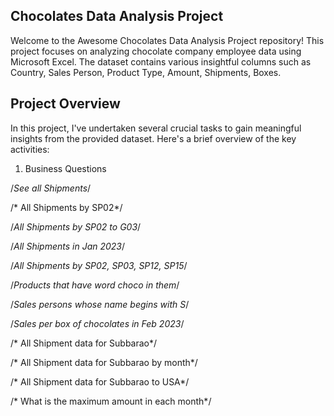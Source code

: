 Chocolates Data Analysis Project
------------------------------------------------------------------------------------------------------------------

Welcome to the Awesome Chocolates Data Analysis Project repository! This project focuses on analyzing chocolate company employee data using Microsoft Excel. The dataset contains various insightful columns such as Country, Sales Person, Product Type, Amount, Shipments, Boxes.

Project Overview
-------------------------------------------------------------------------------------------------------------------

In this project, I've undertaken several crucial tasks to gain meaningful insights from the provided dataset. Here's a brief overview of the key activities:

1. Business Questions

/*See all Shipments*/


/* All Shipments by SP02*/


/*All Shipments by SP02 to G03*/


/*All Shipments in Jan 2023*/


/*All Shipments by SP02, SP03, SP12, SP15*/


/*Products that have word choco in them*/


/*Sales persons whose name begins with S*/


/*Sales per box of chocolates in Feb 2023*/


/* All Shipment data for Subbarao*/


/* All Shipment data for Subbarao by month*/


/* All Shipment data for Subbarao to USA*/


/* What is the maximum amount in each month*/
